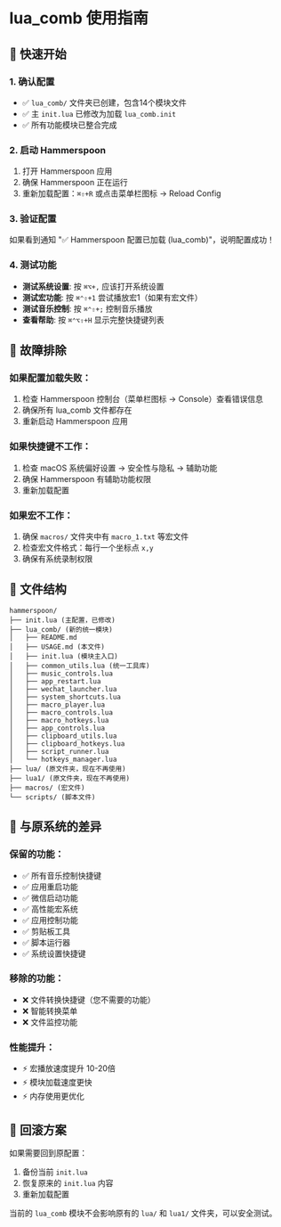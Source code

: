 # lua_comb 使用指南

## 🚀 快速开始

### 1. 确认配置
- ✅ `lua_comb/` 文件夹已创建，包含14个模块文件
- ✅ 主 `init.lua` 已修改为加载 `lua_comb.init`
- ✅ 所有功能模块已整合完成

### 2. 启动 Hammerspoon
1. 打开 Hammerspoon 应用
2. 确保 Hammerspoon 正在运行
3. 重新加载配置：`⌘⇧+R` 或点击菜单栏图标 → Reload Config

### 3. 验证配置
如果看到通知 "✅ Hammerspoon 配置已加载 (lua_comb)"，说明配置成功！

### 4. 测试功能
- **测试系统设置**: 按 `⌘⌥+,` 应该打开系统设置
- **测试宏功能**: 按 `⌘⌃⇧+1` 尝试播放宏1（如果有宏文件）
- **测试音乐控制**: 按 `⌘⌃⇧+;` 控制音乐播放
- **查看帮助**: 按 `⌘⌃⌥⇧+H` 显示完整快捷键列表

## 🔧 故障排除

### 如果配置加载失败：
1. 检查 Hammerspoon 控制台（菜单栏图标 → Console）查看错误信息
2. 确保所有 lua_comb 文件都存在
3. 重新启动 Hammerspoon 应用

### 如果快捷键不工作：
1. 检查 macOS 系统偏好设置 → 安全性与隐私 → 辅助功能
2. 确保 Hammerspoon 有辅助功能权限
3. 重新加载配置

### 如果宏不工作：
1. 确保 `macros/` 文件夹中有 `macro_1.txt` 等宏文件
2. 检查宏文件格式：每行一个坐标点 `x,y`
3. 确保有系统录制权限

## 📁 文件结构
```
hammerspoon/
├── init.lua (主配置，已修改)
├── lua_comb/ (新的统一模块)
│   ├── README.md
│   ├── USAGE.md (本文件)
│   ├── init.lua (模块主入口)
│   ├── common_utils.lua (统一工具库)
│   ├── music_controls.lua
│   ├── app_restart.lua
│   ├── wechat_launcher.lua
│   ├── system_shortcuts.lua
│   ├── macro_player.lua
│   ├── macro_controls.lua
│   ├── macro_hotkeys.lua
│   ├── app_controls.lua
│   ├── clipboard_utils.lua
│   ├── clipboard_hotkeys.lua
│   ├── script_runner.lua
│   └── hotkeys_manager.lua
├── lua/ (原文件夹，现在不再使用)
├── lua1/ (原文件夹，现在不再使用)
├── macros/ (宏文件)
└── scripts/ (脚本文件)
```

## 🎯 与原系统的差异

### 保留的功能：
- ✅ 所有音乐控制快捷键
- ✅ 应用重启功能
- ✅ 微信启动功能  
- ✅ 高性能宏系统
- ✅ 应用控制功能
- ✅ 剪贴板工具
- ✅ 脚本运行器
- ✅ 系统设置快捷键

### 移除的功能：
- ❌ 文件转换快捷键（您不需要的功能）
- ❌ 智能转换菜单
- ❌ 文件监控功能

### 性能提升：
- ⚡ 宏播放速度提升 10-20倍
- ⚡ 模块加载速度更快
- ⚡ 内存使用更优化

## 🔄 回滚方案
如果需要回到原配置：
1. 备份当前 `init.lua`
2. 恢复原来的 `init.lua` 内容
3. 重新加载配置

当前的 `lua_comb` 模块不会影响原有的 `lua/` 和 `lua1/` 文件夹，可以安全测试。 
